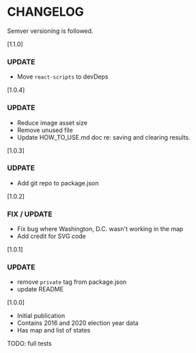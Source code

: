 CHANGELOG
=========

Semver versioning is followed.

[1.1.0]

### UPDATE

- Move `react-scripts` to devDeps

[1.0.4]

### UPDATE

- Reduce image asset size
- Remove unused file
- Update HOW_TO_USE.md doc re: saving and clearing results.

[1.0.3]

### UDPATE

- Add git repo to package.json

[1.0.2]

### FIX / UPDATE

- Fix bug where Washington, D.C. wasn't working in the map
- Add credit for SVG code

[1.0.1]

### UPDATE

- remove `private` tag from package.json
- update README

[1.0.0]

- Initial publication
- Contains 2016 and 2020 election year data
- Has map and list of states

TODO: full tests
